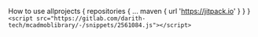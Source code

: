 How to use
allprojects {
	repositories {
		...
		maven { url 'https://jitpack.io' }
	}
}
`<script src="https://gitlab.com/darith-tech/mcadmoblibrary/-/snippets/2561084.js"></script>`
